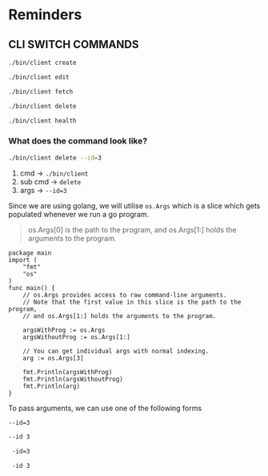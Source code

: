 # Reminders

## CLI SWITCH COMMANDS

```bash
./bin/client create

./bin/client edit

./bin/client fetch

./bin/client delete

./bin/client health
```

### What does the command look like?

```bash
./bin/client delete --id=3
```

1. cmd -> `./bin/client`
2. sub cmd -> `delete` 
3. args -> `--id=3`

Since we are using golang, we will utilise `os.Args` which is a slice which gets populated whenever we run a go program. 

> os.Args[0] is the path to the program, and os.Args[1:] holds the arguments to the program. 

```golang
package main
import (
    "fmt"
    "os"
)
func main() {
    // os.Args provides access to raw command-line arguments.
    // Note that the first value in this slice is the path to the program, 
    // and os.Args[1:] holds the arguments to the program.

    argsWithProg := os.Args
    argsWithoutProg := os.Args[1:]

    // You can get individual args with normal indexing.
    arg := os.Args[3]

    fmt.Println(argsWithProg)
    fmt.Println(argsWithoutProg)
    fmt.Println(arg)
}
```

To pass arguments, we can use one of the following forms

```bash
--id=3

--id 3

 -id=3

 -id 3
```
